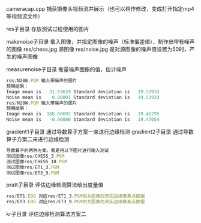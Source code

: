 cameracap.cpp 捕获摄像头视频流并展示（也可以稍作修改，变成打开指定mp4等视频流文件）

res子目录
存放测试过程使用的图片

makenoise子目录 
载入图像，并指定图像的噪声（标准偏差值），制作出带有噪声的图像
res/chess.jpg 源图像
res/noise.jpg 是对源图像的噪声值设置为50时，产生的噪声图像

measurenoise子目录
衡量噪声图像的值，估计噪声
```javascript
res/N20B.PGM 输入带噪声的图片
预期结果：
Image mean is   31.63629 Standard deviation is   19.52933
Noise mean is    0.00001 Standard deviation is   19.52933
res/N20W.PGM 输入带噪声的图片
预期结果：
Image mean is  188.60692 Standard deviation is   19.46295
Noise mean is   -0.00000 Standard deviation is   19.47054
```

gradient1子目录
通过导数算子方案一来进行边缘检测
gradient2子目录
通过导数算子方案二来进行边缘检测
```javascript
导数算子的两种方案，都是用以下图片进行输入测试
测试图像res/CHESS_3.PGM
测试图像res/CHESS_18.PGM
测试图像res/ET1_3.PGM
测试图像res/ET3_9.PGM
```

pratt子目录
评估边缘检测算法给出度量值
```javascript
res/ET1.EDG 对应res/ET1_3.PGM相关图像的真实边缘像素点数据
res/ET3.EDG 对应res/ET3_9.PGM相关图像的真实边缘像素点数据
```

kr子目录
评估边缘检测算法方案二